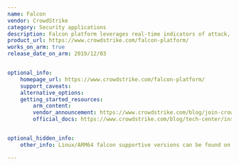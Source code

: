 ```yaml
---
name: Falcon
vendor: CrowdStrike
category: Security applications
description: Falcon platform leverages real-time indicators of attack, threat intelligence, evolving adversary tradecraft and enriched telemetry from across the enterprise to deliver hyper-accurate detections, automated protection and remediation, elite threat hunting, and prioritized observability of vulnerabilities.
product_url: https://www.crowdstrike.com/falcon-platform/
works_on_arm: true
release_date_on_arm: 2019/12/03


optional_info:
    homepage_url: https://www.crowdstrike.com/falcon-platform/
    support_caveats:
    alternative_options:
    getting_started_resources:
        arm_content:
        vendor_announcement: https://www.crowdstrike.com/blog/join-crowdstrike-at-aws-reinvent-2019/
        official_docs: https://www.crowdstrike.com/blog/tech-center/install-falcon-sensor-for-linux/


optional_hidden_info:
    other_info: Linux/ARM64 falcon supportive versions can be found on the FAQ page [here](https://www.crowdstrike.com/products/faq/), under the heading - What Linux versions does the falcon agent support.

---
```

